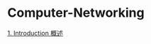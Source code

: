 # Computer-Networking

[1. Introduction 概述](https://github.com/Zhenyuan-Xi/Computer-Networking/tree/master/1.%20Introduction)
